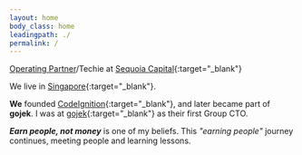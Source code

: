 ```yaml
---
layout: home
body_class: home
leadingpath: ./
permalink: /
---
```


[Operating Partner](https://en.wikipedia.org/wiki/Operating_partner)/Techie at [Sequoia Capital](https://www.sequoiacap.com/india){:target="_blank"}

We live in [Singapore](https://en.wikipedia.org/wiki/Singapore){:target="_blank"}. 

**We** founded [CodeIgnition](https://twitter.com/codeignition){:target="_blank"}, and later became part of **gojek**. I was at [gojek](https://gojek.com){:target="_blank"} as their first Group CTO.

_**Earn people, not money**_ is one of my beliefs. This _"earning people"_ journey continues, meeting people and learning lessons. 
